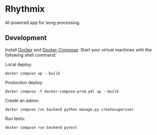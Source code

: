 Rhythmix
========

AI-powered app for song processing.

## Development

Install [Docker](https://docs.docker.com/install/) and [Docker-Compose](https://docs.docker.com/compose/). Start your virtual machines with the following shell command:

Local deploy:

`docker compose up --build`

Production deploy:

`docker compose -f docker-compose-prod.yml up --build`

Create an admin:

`docker compose run backend python manage.py createsuperuser`

Run tests:

`docker compose run backend pytest`
